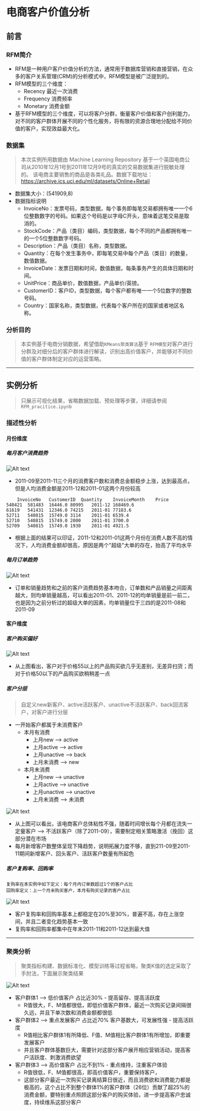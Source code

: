 # 电商客户价值分析
## 前言
### RFM简介
* RFM是一种用户客户价值分析的方法，通常用于数据库营销和直接营销，在众多的客户关系管理(CRM)的分析模式中，RFM模型是被广泛提到的。
* RFM模型的三个维度：
    - Recency 最近一次消费
    - Frequency 消费频率
    - Monetary 消费金额
* 基于RFM模型的三个维度，可以将客户分群，衡量客户价值和客户创利能力，对不同的客户群体开展不同的个性化服务，将有限的资源合理地分配给不同价值的客户，实现效益最大化。
### 数据集
> 本次实例所用数据由 Machine Learning Repository 基于一个英国电商公司从2010年12月1号到2011年12月9号的真实的交易数据集进行脱敏处理的。 该电商主要销售的商品是各类礼品。数据下载地址：
https://archive.ics.uci.edu/ml/datasets/Online+Retail
* 数据集大小：(541909,8)
* 数据指标说明
    - InvoiceNo：发票号码，类型数据，每个事务即每笔交易都拥有唯一一个6位整数数字的号码。如果这个号码是以字母C开头，意味着这笔交易是取消的。
    - StockCode：产品（类目）编码，类型数据，每个不同的产品都拥有唯一的一个5位整数数字号码。
    - Description：产品（类目）名称，类型数据。
    - Quantity：在每个发生事务中，即每笔交易中每个产品（类目）的数量，数值数据。
    - InvoiceDate：发票日期和时间，数值数据，每条事务产生的具体日期和时间。
    - UnitPrice：商品单价，数值数据，产品单价/英镑。
    - CustomerID：客户ID，类型数据，每个客户都有唯一一个5位数字的整数号码。
    - Country：国家名称，类型数据，代表每个客户所在的国家或者地区名称。
### 分析目的
> 本实例基于电商分销数据，希望借助`KMeans聚类算法`基于 `RFM模型`对客户进行分群及对细分后的客户群体进行解读，识别出高价值客户，并能够对不同价值的客户群体制定对应的运营策略。

---

## 实例分析
> 只展示可视化结果，省略数据加载、预处理等步骤，详细请参阅`RFM_pracitice.ipynb`

### 描述性分析
#### 月份维度
##### 每月客户消费趋势
![Alt text](./每月客户消费趋势.png)

* 2011-09至2011-11三个月的消费客户数和消费总金额稳步上涨，达到最高点，但是人均消费金额是2011-12和2011-01这两个月份较高

```
    InvoiceNo	CustomerID	Quantity	InvoiceMonth	Price
540421	581483	16446.0	80995	2011-12	168469.6
61619	541431	12346.0	74215	2011-01	77183.6
52711	540815	15749.0	3114	2011-01	6539.4
52710	540815	15749.0	2000	2011-01	3700.0
52709	540815	15749.0	1930	2011-01	4921.5
```
* 根据上面的结果可以印证，2011-12和2011-01这两个月份在消费人数不高的情况下，人均消费金额却很高，原因是两个"超级"大单的存在，抬高了平均水平

##### 每月订单趋势
![Alt text](./每月产品销售趋势.png)

* 订单和销量趋势和之前的客户消费趋势基本吻合，订单数和产品销量之间距离越大，则均单销量越高，可以看出2011-01、2011-12的均单销量是前一前二，也是因为之前分析过的超级大单的因素，均单销量位于三四的是2011-08和2011-09

#### 客户维度
##### 客户购买偏好
![Alt text](./客户购买偏好.png)

* 从上图看出，客户对于价格55以上的产品购买欲几乎无差别，无差异扫货；而对于价格50以下的产品购买欲稍稍差一点

##### 客户分层
> 自定义new新客户、active活跃客户、unactive不活跃客户、back回流客户，对客户进行分层
* 一开始客户都属于未消费客户
    - 本月有消费
        - 上月new --> active
        - 上月active --> active
        - 上月unactive --> back
        - 上月未消费 --> new
    - 本月未消费
        - 上月new --> unactive
        - 上月active --> unactive
        - 上月unactive --> unactive
        - 上月未消费 --> 未消费

![Alt text](./客户分层.png)

* 从上图可以看出，该电商客户总体粘性不强，随着时间增长每个月都在流失一定量客户 --> 不活跃客户（除了2011-09），需要制定相关策略激活（挽回）这部分潜在市场
* 每月新增客户数整体呈现下降趋势，说明拓展力度不够，直到211-09至2011-11期间新增客户、回头客户、活跃客户数量有所起色

##### 客户复购率、回购率
>   
    复购率在本实例中如下定义：每个月内订单数超过1个的客户占比
    回购率定义：上一个月未购买客户，本月有购买记录的客户占比

![Alt text](./客户复购率回购率.png)

* 客户复购率和回购率基本上都稳定在20%至30%，普遍不高，存在上涨空间，并且二者变化趋势基本一致
* 复购率和回购率都集中在年末2011-11和2011-12达到最大值

---

### 聚类分析
> 聚类指标构建、数据标准化、模型训练等过程省略，聚类K值的选定采取了手肘法，下面展示聚类结果

![Alt text](./聚类结果.png)

* 客户群体1 --> 低价值客户 占比近30% - 提高留存、提高活跃度
    - R值很大，F、M值都很低，即低价值客户群体，最近一次购买记录间隔很久远，并且下单次数和消费金额都很低
* 客户群体2 --> 重点发展客户 占比近70% 客户基数大，可发展性强 - 提高活跃度
    - R值相比客户群体1有所降低、F值、M值相比客户群体1有所增加，即重要发展客户
    - 并且客户群体基数巨大，需要针对这部分客户展开相应营销活动，提高客户活跃度、刺激消费欲望
* 客户群体3 --> 高价值客户 占比不到1% - 重点维持，注重客户体验
    - R值很低，F、M值都很高，即高价值客户，重要保持客户，
    - 这部分客户最近一次购买记录离结算日很近，而且消费欲和消费能力都是极高的，这个占比不到整个群体1%的客户群体（26位）贡献了超25%的消费金额，要特别重点照顾这部分客户的购买体验，进一步提高客户忠诚度，持续维系这部分客户
